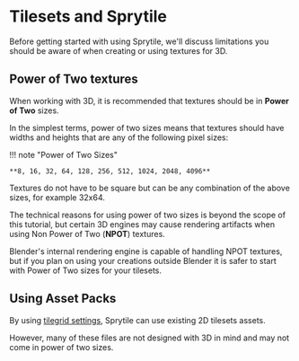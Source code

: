 # Tilesets and Sprytile

Before getting started with using Sprytile, we'll discuss limitations you should be aware of when creating or using textures for 3D.

## Power of Two textures

When working with 3D, it is recommended that textures should be in **Power of Two** sizes.

In the simplest terms, power of two sizes means that textures should have widths and heights that are any of the following pixel sizes:

!!! note "Power of Two Sizes"

	**8, 16, 32, 64, 128, 256, 512, 1024, 2048, 4096**

Textures do not have to be square but can be any combination of the above sizes, for example 32x64.

The technical reasons for using power of two sizes is beyond the scope of this tutorial, but certain 3D engines may cause rendering artifacts when using Non Power of Two (**NPOT**) textures.

Blender's internal rendering engine is capable of handling NPOT textures, but if you plan on using your creations outside Blender it is safer to start with Power of Two sizes for your tilesets.

## Using Asset Packs

By using [tilegrid settings](../advanced-features#additional-tile-grid-settings), Sprytile can use existing 2D tilesets assets.

However, many of these files are not designed with 3D in mind and may not come in power of two sizes.